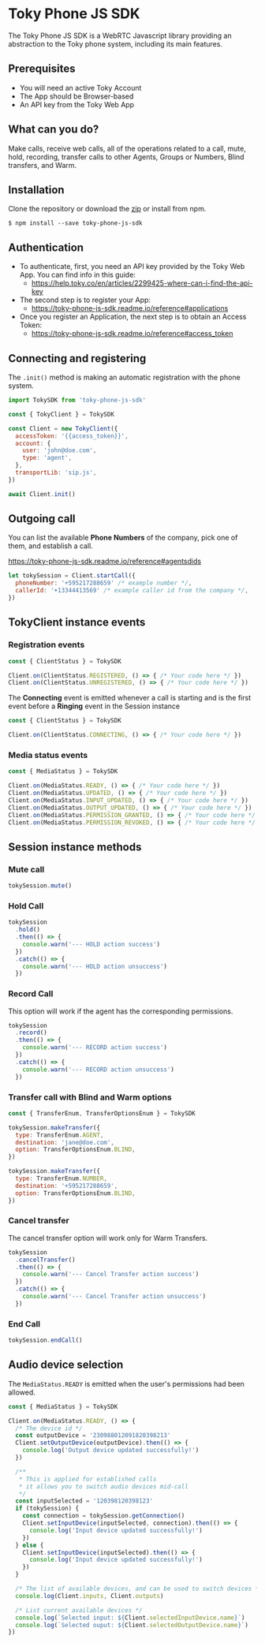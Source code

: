 # Toky Phone JS SDK

The Toky Phone JS SDK is a WebRTC Javascript library providing an abstraction to the Toky phone system, including its main features.

## Prerequisites

- You will need an active Toky Account
- The App should be Browser-based
- An API key from the Toky Web App

## What can you do?

Make calls, receive web calls, all of the operations related to a call, mute, hold, recording, transfer calls to other Agents, Groups or Numbers, Blind transfers, and Warm.

## Installation

Clone the repository or download the [zip]() or install from npm.

`$ npm install --save toky-phone-js-sdk`

## Authentication

- To authenticate, first, you need an API key provided by the Toky Web App. You can find info in this guide: 
    - https://help.toky.co/en/articles/2299425-where-can-i-find-the-api-key
- The second step is to register your App:
    -  https://toky-phone-js-sdk.readme.io/reference#applications
- Once you register an Application, the next step is to obtain an Access Token:
    - https://toky-phone-js-sdk.readme.io/reference#access_token

## Connecting and registering

The `.init()` method is making an automatic registration with the phone system.

```javascript
import TokySDK from 'toky-phone-js-sdk'

const { TokyClient } = TokySDK

const Client = new TokyClient({
  accessToken: '{{access_token}}',
  account: {
    user: 'john@doe.com',
    type: 'agent',
  },
  transportLib: 'sip.js',
})

await Client.init()
```

## Outgoing call

You can list the available **Phone Numbers** of the company, pick one of them, and establish a call. 

https://toky-phone-js-sdk.readme.io/reference#agentsdids

```javascript
let tokySession = Client.startCall({
  phoneNumber: '+595217288659' /* example number */,
  callerId: '+13344413569' /* example caller id from the company */,
})
```

## TokyClient instance events

### Registration events
```javascript
const { ClientStatus } = TokySDK

Client.on(ClientStatus.REGISTERED, () => { /* Your code here */ })
Client.on(ClientStatus.UNREGISTERED, () => { /* Your code here */ })
```
The **Connecting** event is emitted whenever a call is starting and is the first event before a **Ringing** event in the Session instance
```javascript
const { ClientStatus } = TokySDK

Client.on(ClientStatus.CONNECTING, () => { /* Your code here */ })
```
### Media status events
```javascript
const { MediaStatus } = TokySDK

Client.on(MediaStatus.READY, () => { /* Your code here */ })
Client.on(MediaStatus.UPDATED, () => { /* Your code here */ })
Client.on(MediaStatus.INPUT_UPDATED, () => { /* Your code here */ })
Client.on(MediaStatus.OUTPUT_UPDATED, () => { /* Your code here */ })
Client.on(MediaStatus.PERMISSION_GRANTED, () => { /* Your code here */ })
Client.on(MediaStatus.PERMISSION_REVOKED, () => { /* Your code here */ })
```

## Session instance methods
### Mute call

```javascript
tokySession.mute()
```

### Hold Call

```javascript
tokySession
  .hold()
  .then(() => {
    console.warn('--- HOLD action success')
  })
  .catch(() => {
    console.warn('--- HOLD action unsuccess')
  })
```

### Record Call

This option will work if the agent has the corresponding permissions.

```javascript
tokySession
  .record()
  .then(() => {
    console.warn('--- RECORD action success')
  })
  .catch(() => {
    console.warn('--- RECORD action unsuccess')
  })
```

### Transfer call with Blind and Warm options

```javascript
const { TransferEnum, TransferOptionsEnum } = TokySDK

tokySession.makeTransfer({
  type: TransferEnum.AGENT,
  destination: 'jane@doe.com',
  option: TransferOptionsEnum.BLIND,
})

tokySession.makeTransfer({
  type: TransferEnum.NUMBER,
  destination: '+595217288659',
  option: TransferOptionsEnum.BLIND,
})
```

### Cancel transfer

The cancel transfer option will work only for Warm Transfers.

```javascript
tokySession
  .cancelTransfer()
  .then(() => {
    console.warn('--- Cancel Transfer action success')
  })
  .catch(() => {
    console.warn('--- Cancel Transfer action unsuccess')
  })
```

### End Call

```javascript
tokySession.endCall()
```

## Audio device selection

The `MediaStatus.READY` is emitted when the user's permissions had been allowed.

```javascript
const { MediaStatus } = TokySDK

Client.on(MediaStatus.READY, () => {
  /* The device id */
  const outputDevice = '230988012091820398213'
  Client.setOutputDevice(outputDevice).then(() => {
    console.log('Output device updated successfully!')
  })

  /**
   * This is applied for established calls
   * it allows you to switch audio devices mid-call
   */
  const inputSelected = '120398120398123'
  if (tokySession) {
    const connection = tokySession.getConnection()
    Client.setInputDevice(inputSelected, connection).then(() => {
      console.log('Input device updated successfully!')
    })
  } else {
    Client.setInputDevice(inputSelected).then(() => {
      console.log('Input device updated successfully!')
    })
  }

  /* The list of available devices, and can be used to switch devices */
  console.log(Client.inputs, Client.outputs)

  /* List current available devices */
  console.log(`Selected input: ${Client.selectedInputDevice.name}`)
  console.log(`Selected ouput: ${Client.selectedOutputDevice.name}`)
})
```

